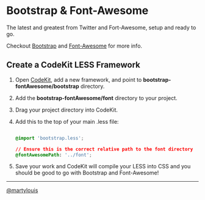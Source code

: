 # Bootstrap & Font-Awesome

The latest and greatest from Twitter and Fort-Awesome, setup and ready to go.

Checkout [Bootstrap][] and [Font-Awesome][] for more info.

## Create a CodeKit LESS Framework

1. Open [CodeKit][], add a new framework, and point to **bootstrap-fontAwesome/bootstrap** directory.

2. Add the **bootstrap-fontAwesome/font** directory to your project.

3. Drag your project directory into CodeKit.

4. Add this to the top of your main .less file:

	```css

	@import 'bootstrap.less';

	// Ensure this is the correct relative path to the font directory
	@fontAwesomePath: '../font';

	```
5. Save your work and CodeKit will compile your LESS into CSS and you should be good to go with Bootstrap and Font-Awesome!

-----

[@martylouis](http://twitter.com/martylouis)


[Bootstrap]: http://twitter.github.com/bootstrap
[Font-Awesome]: http://fortawesome.github.com/Font-Awesome/
[CodeKit]: http://incident57.com/codekit/